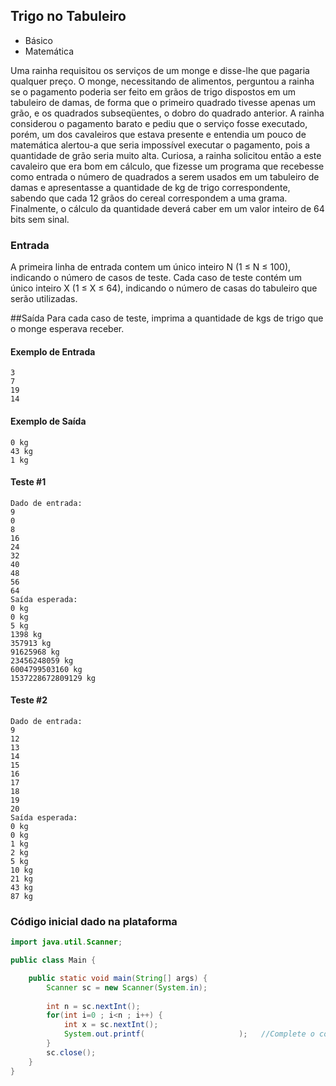 ## Trigo no Tabuleiro
* Básico
* Matemática

Uma rainha requisitou os serviços de um monge e disse-lhe que pagaria qualquer preço. O monge, necessitando de alimentos, perguntou a rainha se o pagamento poderia ser feito em grãos de trigo dispostos em um tabuleiro de damas, de forma que o primeiro quadrado tivesse apenas um grão, e os quadrados subseqüentes, o dobro do quadrado anterior. A rainha considerou o pagamento barato e pediu que o serviço fosse executado, porém, um dos cavaleiros que estava presente e entendia um pouco de matemática alertou-a que seria impossível executar o pagamento, pois a quantidade de grão seria muito alta. Curiosa, a rainha solicitou então a este cavaleiro que era bom em cálculo, que fizesse um programa que recebesse como entrada o número de quadrados a serem usados em um tabuleiro de damas e apresentasse a quantidade de kg de trigo correspondente, sabendo que cada 12 grãos do cereal correspondem a uma grama. Finalmente, o cálculo da quantidade deverá caber em um valor inteiro de 64 bits sem sinal.

### Entrada
A primeira linha de entrada contem um único inteiro N (1 ≤ N ≤ 100), indicando o número de casos de teste. Cada caso de teste contém um único inteiro X (1 ≤ X ≤ 64), indicando o número de casas do tabuleiro que serão utilizadas.

##Saída
Para cada caso de teste, imprima a quantidade de kgs de trigo que o monge esperava receber.

#### Exemplo de Entrada	
~~~~
3
7
19
14
~~~~
#### Exemplo de Saída
~~~~
0 kg
43 kg
1 kg
~~~~

#### Teste #1
~~~~
Dado de entrada:
9
0
8
16
24
32
40
48
56
64
Saída esperada:
0 kg
0 kg
5 kg
1398 kg
357913 kg
91625968 kg
23456248059 kg
6004799503160 kg
1537228672809129 kg
~~~~
#### Teste #2
~~~~
Dado de entrada:
9
12
13
14
15
16
17
18
19
20
Saída esperada:
0 kg
0 kg
1 kg
2 kg
5 kg
10 kg
21 kg
43 kg
87 kg
~~~~

### Código inicial dado na plataforma
````Java
import java.util.Scanner;

public class Main {

	public static void main(String[] args) {
		Scanner sc = new Scanner(System.in);
		
		int n = sc.nextInt();
		for(int i=0 ; i<n ; i++) {
			int x = sc.nextInt();
			System.out.printf(                     );   //Complete o código aqui.
		}
		sc.close();
	}
}
````

